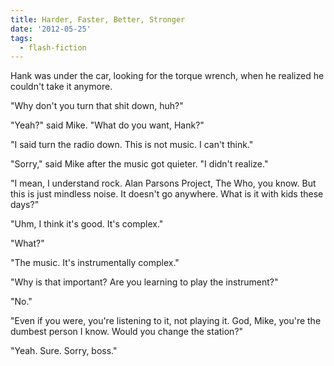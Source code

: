 ```yaml
---
title: Harder, Faster, Better, Stronger
date: '2012-05-25'
tags:
  - flash-fiction
---
```


Hank was under the car, looking for the torque wrench, when he realized he
couldn't take it anymore.

<!-- truncate -->

"Why don't you turn that shit down, huh?"

"Yeah?" said Mike. "What do you want, Hank?"

"I said turn the radio down. This is not music. I can't think."

"Sorry," said Mike after the music got quieter. "I didn't realize."

"I mean, I understand rock. Alan Parsons Project, The Who, you know. But this is
just mindless noise. It doesn't go anywhere. What is it with kids these days?"

"Uhm, I think it's good. It's complex."

"What?"

"The music. It's instrumentally complex."

"Why is that important? Are you learning to play the instrument?"

"No."

"Even if you were, you're listening to it, not playing it. God, Mike, you're the
dumbest person I know. Would you change the station?"

"Yeah. Sure. Sorry, boss."
